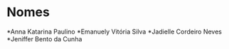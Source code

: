# Nomes
*Anna Katarina Paulino
*Emanuely Vitória Silva
*Jadielle Cordeiro Neves
*Jeniffer Bento da Cunha 
